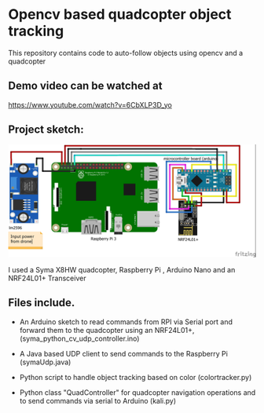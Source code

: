 # Opencv based quadcopter object tracking
This repository contains code to auto-follow objects using opencv and a quadcopter


## Demo video can be watched at

https://www.youtube.com/watch?v=6CbXLP3D_yo

## Project sketch:

<img src="https://raw.githubusercontent.com/kernel-debugger/opencv-quadcopter-object-tracking/master/Untitled%20Sketch_bb.jpg">


I used a Syma X8HW quadcopter, Raspberry Pi , Arduino Nano and an NRF24L01+ Transceiver

## Files include.

- An Arduino sketch to read commands from RPI via Serial port and forward them to the quadcopter using an NRF24L01+,(syma_python_cv_udp_controller.ino)

- A Java based UDP client to send commands to the Raspberry Pi (symaUdp.java)

- Python script to handle object tracking based on color (colortracker.py)

- Python class "QuadController" for quadcopter navigation operations and to send commands via serial to Arduino (kali.py)
